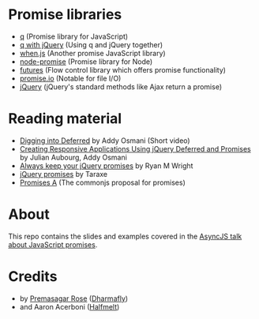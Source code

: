 # Promise libraries #

- [q](https://github.com/kriskowal/q) (Promise library for JavaScript)
- [q with jQuery](https://github.com/kriskowal/q/wiki/jQuery) (Using q and jQuery together)
- [when.js](https://github.com/briancavalier/when.js) (Another promise JavaScript library)
- [node-promise](https://github.com/kriszyp/node-promise) (Promise library for Node)
- [futures](https://github.com/coolaj86/futures) (Flow control library which offers promise functionality)
- [promise.io](https://github.com/kriszyp/promised-io) (Notable for file I/O)
- [jQuery](http://api.jquery.com/category/deferred-object/) (jQuery's standard methods like Ajax return a promise)

# Reading material #

- [Digging into Deferred](http://addyosmani.com/blog/digging-into-deferreds-1/) by Addy Osmani (Short video)
- [Creating Responsive Applications Using jQuery Deferred and Promises](http://msdn.microsoft.com/en-us/scriptjunkie/gg723713.aspx) by Julian Aubourg, Addy Osmani
- [Always keep your jQuery promises](http://www.ryanmwright.com/2011/09/06/always-keep-your-jquery-promises/) by Ryan M Wright
- [jQuery promises](http://taraxe.wordpress.com/2011/12/13/jquery-promises/) by Taraxe
- [Promises A](http://wiki.commonjs.org/wiki/Promises/A) (The commonjs proposal for promises)

# About #

This repo contains the slides and examples covered in the [AsyncJS talk about JavaScript
promises](http://asyncjs.com/promises/).

# Credits #

- by [Premasagar Rose](http://premasagar.com) ([Dharmafly](http://dharmafly.com))
- and Aaron Acerboni ([Halfmelt](http://halfmelt.com))